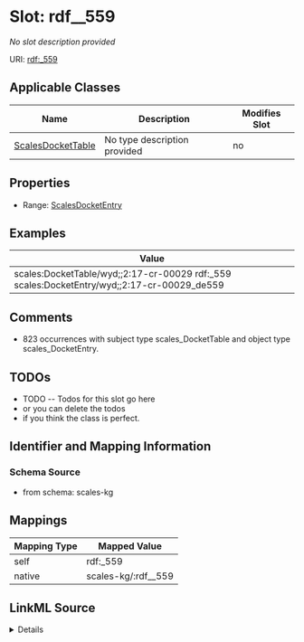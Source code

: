 

# Slot: rdf__559


_No slot description provided_





URI: [rdf:_559](http://www.w3.org/1999/02/22-rdf-syntax-ns#_559)



<!-- no inheritance hierarchy -->





## Applicable Classes

| Name | Description | Modifies Slot |
| --- | --- | --- |
| [ScalesDocketTable](../classes/ScalesDocketTable.md) | No type description provided |  no  |







## Properties

* Range: [ScalesDocketEntry](../classes/ScalesDocketEntry.md)






## Examples

| Value |
| --- |
| scales:DocketTable/wyd;;2:17-cr-00029 rdf:_559 scales:DocketEntry/wyd;;2:17-cr-00029_de559 |

## Comments

* 823 occurrences with subject type scales_DocketTable and object type scales_DocketEntry.

## TODOs

* TODO -- Todos for this slot go here
* or you can delete the todos
* if you think the class is perfect.

## Identifier and Mapping Information







### Schema Source


* from schema: scales-kg




## Mappings

| Mapping Type | Mapped Value |
| ---  | ---  |
| self | rdf:_559 |
| native | scales-kg/:rdf__559 |




## LinkML Source

<details>
```yaml
name: rdf__559
description: No slot description provided
todos:
- TODO -- Todos for this slot go here
- or you can delete the todos
- if you think the class is perfect.
comments:
- 823 occurrences with subject type scales_DocketTable and object type scales_DocketEntry.
examples:
- value: scales:DocketTable/wyd;;2:17-cr-00029 rdf:_559 scales:DocketEntry/wyd;;2:17-cr-00029_de559
from_schema: scales-kg
rank: 1000
slot_uri: rdf:_559
alias: rdf__559
domain_of:
- scales_DocketTable
range: scales_DocketEntry

```
</details>